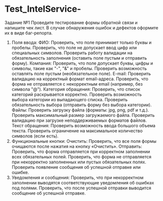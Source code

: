 # Test_IntelService-
Задание №1
Проведите тестирование формы обратной связи и напишите чек лист. В случае обнаружения ошибок и дефектов оформите их в виде баг-репорта.
1. Поля ввода:
ФИО:
Проверить, что поле принимает только буквы и пробелы.
Проверить, что поле не допускает ввод цифр или специальных символов.
Проверить работу валидации на обязательность заполнения (оставить поле пустым и отправить форму).
Компания:
Проверить, что поле допускает буквы, цифры и символы, такие как "-", "&" и пробелы.
Проверить возможность оставлять поле пустым (необязательное поле).
E-mail:
Проверить валидацию на корректный формат email-адреса.
Проверить, что форма не отправляется с некорректным email (например, без символа "@").
Категория обращения:
Проверить, что список категорий раскрывается корректно.
Проверить возможность выбора категории из выпадающего списка.
Проверить обязательность выбора (отправить форму без выбора категории).
Файлы:
Проверить загрузку файла (форматы: jpg, png, pdf и т.д.).
Проверить максимальный размер загружаемого файла.
Проверить валидацию при загрузке неподдерживаемых форматов файлов.
Текст обращения:
Проверить возможность ввода большого объема текста.
Проверить ограничение на максимальное количество символов (если есть).
2. Функциональные кнопки:
Очистить:
Проверить, что все поля формы очищаются после нажатия на кнопку «Очистить».
Отправить:
Проверить, что форма отправляется при корректном заполнении всех обязательных полей.
Проверить, что форма не отправляется при некорректно заполненных или пустых обязательных полях.
Проверить появление сообщения об успешной отправке или ошибке.
3. Уведомления и сообщения:
Проверить, что при некорректном заполнении выводятся соответствующие уведомления об ошибках под полями.
Проверить, что после успешной отправки выводится сообщение об успешной отправке.
